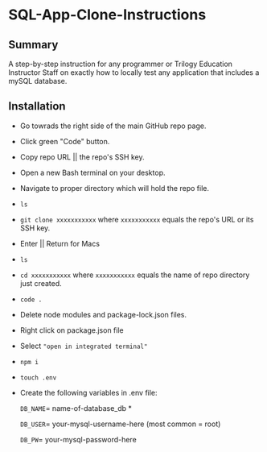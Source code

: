 # SQL-App-Clone-Instructions

## Summary

A step-by-step instruction for any programmer or Trilogy Education Instructor Staff on exactly how to locally test any application that includes a mySQL database.

## Installation

- Go towrads the right side of the main GitHub repo page.
- Click green "Code" button. 
- Copy repo URL || the repo's SSH key.
- Open a new Bash terminal on your desktop.
- Navigate to proper directory which will hold the repo file.
- `ls`
- `git clone xxxxxxxxxxx` where `xxxxxxxxxxx` equals the repo's URL or its SSH key.
-  Enter || Return for Macs
- `ls`
- `cd xxxxxxxxxxx` where `xxxxxxxxxxx` equals the name of repo directory just created.
- `code .`
- Delete node modules and package-lock.json files.
- Right click on package.json file
- Select ``"open in integrated terminal"``
- `npm i`
- `touch .env`
- Create the following variables in .env file:

  `DB_NAME`= name-of-database_db *
  
  `DB_USER`= your-mysql-username-here (most common = root)
  
  `DB_PW`= your-mysql-password-here
